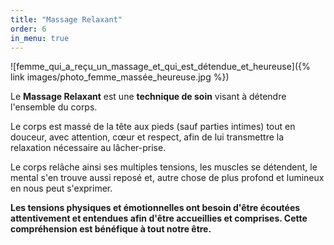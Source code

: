 ```yaml
---
title: "Massage Relaxant"
order: 6
in_menu: true
---
```

![femme_qui_a_reçu_un_massage_et_qui_est_détendue_et_heureuse]({% link images/photo_femme_massée_heureuse.jpg %})

Le **Massage Relaxant** est une **technique de soin** visant à détendre l'ensemble du corps.

Le corps est massé de la tête aux pieds (sauf parties intimes) tout en douceur, avec attention, cœur et respect, afin de lui transmettre la relaxation nécessaire au lâcher-prise.

Le corps relâche ainsi ses multiples tensions, les muscles se détendent, le mental s'en trouve aussi reposé et, autre chose de plus profond et lumineux en nous peut s'exprimer.

**Les tensions physiques et émotionnelles ont besoin d'être écoutées attentivement et entendues afin d'être accueillies et comprises. Cette compréhension est bénéfique à tout notre être.** 